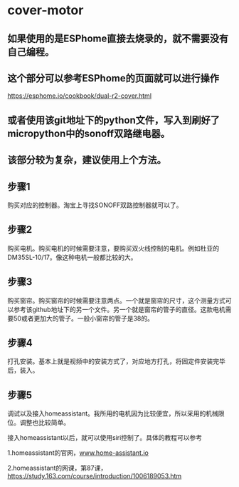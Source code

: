 # cover-motor
## 如果使用的是ESPhome直接去烧录的，就不需要没有自己编程。
## 这个部分可以参考ESPhome的页面就可以进行操作
https://esphome.io/cookbook/dual-r2-cover.html
## 或者使用该git地址下的python文件，写入到刷好了micropython中的sonoff双路继电器。
## 该部分较为复杂，建议使用上个方法。
## 步骤1

购买对应的控制器。淘宝上寻找SONOFF双路控制器就可以了。
## 步骤2

购买电机。购买电机的时候需要注意，要购买双火线控制的电机。例如杜亚的DM35SL-10/17。像这种电机一般都比较的大。

## 步骤3

购买窗帘。购买窗帘的时候需要注意两点。一个就是窗帘的尺寸，这个测量方式可以参考该github地址下的另一个文件。另一个就是窗帘的管子的直径。这款电机需要50或者更加大的管子。一般小窗帘的管子是38的。

## 步骤4

打孔安装。基本上就是视频中的安装方式了，对应地方打孔，将固定件安装完毕后，装入。

## 步骤5

调试以及接入homeassistant。我所用的电机因为比较便宜，所以采用的机械限位。调整也比较简单。

接入homeassistant以后，就可以使用siri控制了。具体的教程可以参考

1.homeassistant的官网，www.home-assistant.io

2.homeassistant的网课，第87课，https://study.163.com/course/introduction/1006189053.htm
